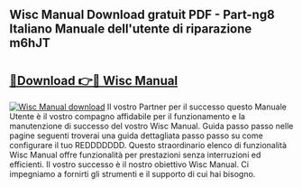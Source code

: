 ## Wisc Manual Download gratuit PDF - Part-ng8 Italiano Manuale dell'utente di riparazione m6hJT

# <h2><a href="http://dfd0nip.blite.top/?on=Wisc+Manual">🔗Download 👉🔴 Wisc Manual</a></h2>

[![Wisc Manual download](https://i.imgur.com/lujVjoI.png)](http://dfd0nip.blite.top/?on=Wisc+Manual)
Il vostro Partner per il successo questo Manuale Utente è il vostro compagno affidabile per il funzionamento e la manutenzione di successo del vostro Wisc Manual. Guida passo passo nelle pagine seguenti troverai una guida dettagliata passo passo su come configurare il tuo REDDDDDDD. Questo straordinario elenco di funzionalità Wisc Manual offre funzionalità per prestazioni senza interruzioni ed efficienti. Il vostro successo è il nostro obiettivo Wisc Manual. Ci impegniamo a fornirti gli strumenti e il supporto di cui hai bisogno.
